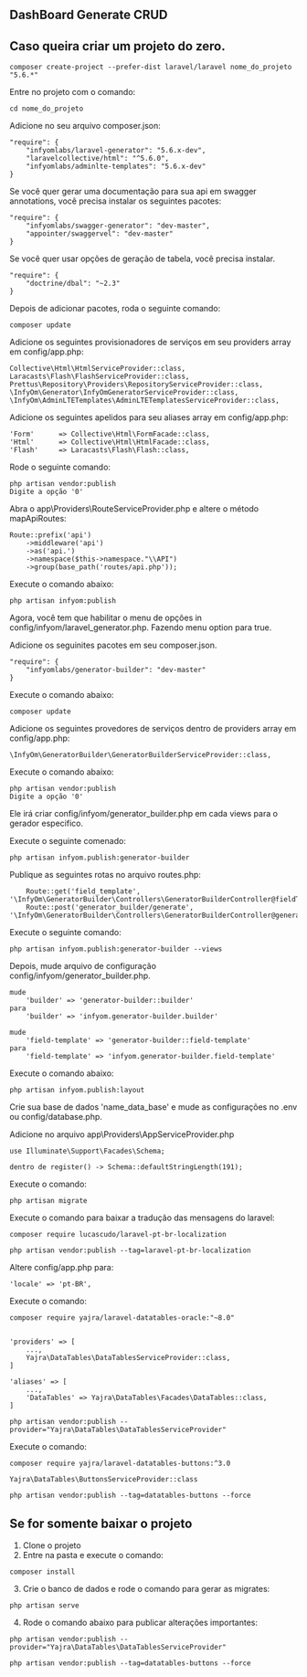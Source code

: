 ## DashBoard Generate CRUD

## Caso queira criar um projeto do zero.
	
```
composer create-project --prefer-dist laravel/laravel nome_do_projeto "5.6.*"
```

Entre no projeto com o comando:
```
cd nome_do_projeto
```

Adicione no seu arquivo composer.json:
```
"require": {
    "infyomlabs/laravel-generator": "5.6.x-dev",
    "laravelcollective/html": "^5.6.0",
    "infyomlabs/adminlte-templates": "5.6.x-dev"
}
```

Se você quer gerar uma documentação para sua api em swagger annotations, você precisa instalar os seguintes pacotes:
```
"require": {
    "infyomlabs/swagger-generator": "dev-master",
    "appointer/swaggervel": "dev-master"
}
```

Se você quer usar opções de geração de tabela, você precisa instalar.
```
"require": {
    "doctrine/dbal": "~2.3"
}
```

Depois de adicionar pacotes, roda o seguinte comando:
```
composer update
```

Adicione os seguintes provisionadores de serviços em seu providers array em config/app.php:
```
Collective\Html\HtmlServiceProvider::class,
Laracasts\Flash\FlashServiceProvider::class,
Prettus\Repository\Providers\RepositoryServiceProvider::class,
\InfyOm\Generator\InfyOmGeneratorServiceProvider::class,
\InfyOm\AdminLTETemplates\AdminLTETemplatesServiceProvider::class, 
```

Adicione os seguintes apelidos para seu aliases array em config/app.php:
```
'Form'      => Collective\Html\FormFacade::class,
'Html'      => Collective\Html\HtmlFacade::class,
'Flash'     => Laracasts\Flash\Flash::class,
```

Rode o seguinte comando:
```
php artisan vendor:publish
Digite a opção '0'
```

Abra o app\Providers\RouteServiceProvider.php e altere o método mapApiRoutes:
```
Route::prefix('api')
    ->middleware('api')
    ->as('api.')
    ->namespace($this->namespace."\\API")
    ->group(base_path('routes/api.php'));
```

Execute o comando abaixo:
```
php artisan infyom:publish
```

Agora, você tem que habilitar o menu de opções in config/infyom/laravel_generator.php. Fazendo menu option para true.

Adicione os seguinites pacotes em seu composer.json.
```
"require": {
    "infyomlabs/generator-builder": "dev-master"
} 
```

Execute o comando abaixo:
```
composer update
```

Adicione os seguintes provedores de serviços dentro de providers array em config/app.php:
```
\InfyOm\GeneratorBuilder\GeneratorBuilderServiceProvider::class, 
```

Execute o comando abaixo:
```
php artisan vendor:publish 
Digite a opção '0'
```

Ele irá criar config/infyom/generator_builder.php em cada views para o gerador especifico.

Execute o seguinte comenado:
```
php artisan infyom.publish:generator-builder 
```

Publique as seguintes rotas no arquivo routes.php:
```	Route::get('generator_builder', '\InfyOm\GeneratorBuilder\Controllers\GeneratorBuilderController@builder');
	Route::get('field_template', '\InfyOm\GeneratorBuilder\Controllers\GeneratorBuilderController@fieldTemplate');
	Route::post('generator_builder/generate', '\InfyOm\GeneratorBuilder\Controllers\GeneratorBuilderController@generate'); 
```

Execute o seguinte comando:
```
php artisan infyom.publish:generator-builder --views 
```

Depois, mude arquivo de configuração config/infyom/generator_builder.php.
```
mude 
	'builder' => 'generator-builder::builder' 
para 
	'builder' => 'infyom.generator-builder.builder'

mude 
	'field-template' => 'generator-builder::field-template' 
para 
	'field-template' => 'infyom.generator-builder.field-template'
```

Execute o comando abaixo:
```
php artisan infyom.publish:layout 
```

Crie sua base de dados 'name_data_base' e mude as configurações no .env ou config/database.php.

Adicione no arquivo app\Providers\AppServiceProvider.php
```
use Illuminate\Support\Facades\Schema;

dentro de register() -> Schema::defaultStringLength(191);
```

Execute o comando:
```
php artisan migrate
```
Execute o comando para baixar a tradução das mensagens do laravel:
```
composer require lucascudo/laravel-pt-br-localization

php artisan vendor:publish --tag=laravel-pt-br-localization
```

Altere config/app.php para:
```
'locale' => 'pt-BR',
```

Execute o comando:
```
composer require yajra/laravel-datatables-oracle:"~8.0"


'providers' => [
    ...,
    Yajra\DataTables\DataTablesServiceProvider::class,
]

'aliases' => [
    ...,
    'DataTables' => Yajra\DataTables\Facades\DataTables::class,
]

php artisan vendor:publish --provider="Yajra\DataTables\DataTablesServiceProvider"
```

Execute o comando:
```
composer require yajra/laravel-datatables-buttons:^3.0

Yajra\DataTables\ButtonsServiceProvider::class

php artisan vendor:publish --tag=datatables-buttons --force
```

## Se for somente baixar o projeto

1. Clone o projeto
2. Entre na pasta e execute o comando:
```
composer install
```
3. Crie o banco de dados e rode o comando para gerar as migrates:
```
php artisan serve
```
4. Rode o comando abaixo para publicar alterações importantes:
```
php artisan vendor:publish --provider="Yajra\DataTables\DataTablesServiceProvider"

php artisan vendor:publish --tag=datatables-buttons --force
```